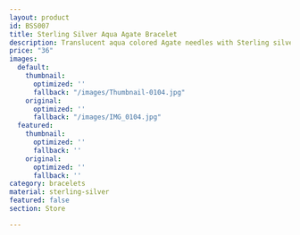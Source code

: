 ```yaml
---
layout: product
id: BSS007
title: Sterling Silver Aqua Agate Bracelet
description: Translucent aqua colored Agate needles with Sterling silver spacers.
price: "36"
images:
  default:
    thumbnail:
      optimized: ''
      fallback: "/images/Thumbnail-0104.jpg"
    original:
      optimized: ''
      fallback: "/images/IMG_0104.jpg"
  featured:
    thumbnail:
      optimized: ''
      fallback: ''
    original:
      optimized: ''
      fallback: ''
category: bracelets
material: sterling-silver
featured: false
section: Store

---
```

